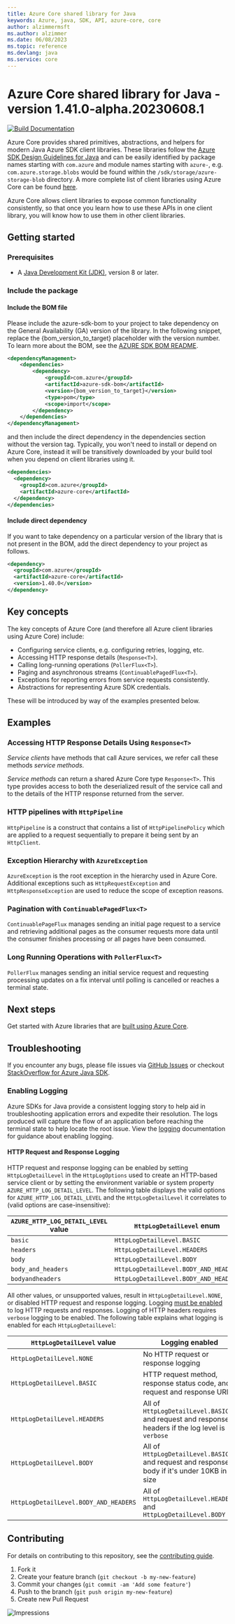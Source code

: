 ```yaml
---
title: Azure Core shared library for Java
keywords: Azure, java, SDK, API, azure-core, core
author: alzimmermsft
ms.author: alzimmer
ms.date: 06/08/2023
ms.topic: reference
ms.devlang: java
ms.service: core
---
```

# Azure Core shared library for Java - version 1.41.0-alpha.20230608.1 


[![Build Documentation](https://img.shields.io/badge/documentation-published-blue.svg)](https://azure.github.io/azure-sdk-for-java)

Azure Core provides shared primitives, abstractions, and helpers for modern Java Azure SDK client libraries.
These libraries follow the [Azure SDK Design Guidelines for Java](https://azure.github.io/azure-sdk/java_introduction.html)
and can be easily identified by package names starting with `com.azure` and module names starting with `azure-`,
e.g. `com.azure.storage.blobs` would be found within the `/sdk/storage/azure-storage-blob` directory. A more complete
list of client libraries using Azure Core can be found [here](https://azure.github.io/azure-sdk/releases/latest/#java-packages).

Azure Core allows client libraries to expose common functionality consistently, so that once you learn how to use these
APIs in one client library, you will know how to use them in other client libraries.

## Getting started

### Prerequisites

- A [Java Development Kit (JDK)][jdk_link], version 8 or later.

### Include the package

#### Include the BOM file

Please include the azure-sdk-bom to your project to take dependency on the General Availability (GA) version of the library. In the following snippet, replace the {bom_version_to_target} placeholder with the version number.
To learn more about the BOM, see the [AZURE SDK BOM README](https://github.com/Azure/azure-sdk-for-java/blob/main/sdk/boms/azure-sdk-bom/README.md).

```xml
<dependencyManagement>
    <dependencies>
        <dependency>
            <groupId>com.azure</groupId>
            <artifactId>azure-sdk-bom</artifactId>
            <version>{bom_version_to_target}</version>
            <type>pom</type>
            <scope>import</scope>
        </dependency>
    </dependencies>
</dependencyManagement>
```
and then include the direct dependency in the dependencies section without the version tag. Typically, you won't need to install or depend on Azure Core, instead it will be transitively downloaded by your build
tool when you depend on client libraries using it.

```xml
<dependencies>
  <dependency>
    <groupId>com.azure</groupId>
    <artifactId>azure-core</artifactId>
  </dependency>
</dependencies>
```

#### Include direct dependency
If you want to take dependency on a particular version of the library that is not present in the BOM,
add the direct dependency to your project as follows.

[//]: # ({x-version-update-start;com.azure:azure-core;current})
```xml
<dependency>
  <groupId>com.azure</groupId>
  <artifactId>azure-core</artifactId>
  <version>1.40.0</version>
</dependency>
```
[//]: # ({x-version-update-end})

## Key concepts

The key concepts of Azure Core (and therefore all Azure client libraries using Azure Core) include:

- Configuring service clients, e.g. configuring retries, logging, etc.
- Accessing HTTP response details (`Response<T>`).
- Calling long-running operations (`PollerFlux<T>`).
- Paging and asynchronous streams (`ContinuablePagedFlux<T>`).
- Exceptions for reporting errors from service requests consistently.
- Abstractions for representing Azure SDK credentials.

These will be introduced by way of the examples presented below.

## Examples

### Accessing HTTP Response Details Using `Response<T>`

_Service clients_ have methods that call Azure services, we refer call these methods _service methods_.

_Service methods_ can return a shared Azure Core type `Response<T>`. This type provides access to both the
deserialized result of the service call and to the details of the HTTP response returned from the server.

### HTTP pipelines with `HttpPipeline`

`HttpPipeline` is a construct that contains a list of `HttpPipelinePolicy` which are applied to a request
sequentially to prepare it being sent by an `HttpClient`.

### Exception Hierarchy with `AzureException`

`AzureException` is the root exception in the hierarchy used in Azure Core. Additional exceptions such as
`HttpRequestException` and `HttpResponseException` are used to reduce the scope of exception reasons.

### Pagination with `ContinuablePagedFlux<T>`

`ContinuablePageFlux` manages sending an initial page request to a service and retrieving additional pages as the
consumer requests more data until the consumer finishes processing or all pages have been consumed.

### Long Running Operations with `PollerFlux<T>`

`PollerFlux` manages sending an initial service request and requesting processing updates on a fix interval until polling is cancelled or reaches a terminal state.

## Next steps

Get started with Azure libraries that are [built using Azure Core](https://azure.github.io/azure-sdk/releases/latest/#java).

## Troubleshooting

If you encounter any bugs, please file issues via [GitHub Issues](https://github.com/Azure/azure-sdk-for-java/issues/new/choose)
or checkout [StackOverflow for Azure Java SDK](https://stackoverflow.com/questions/tagged/azure-java-sdk).

### Enabling Logging

Azure SDKs for Java provide a consistent logging story to help aid in troubleshooting application errors and expedite
their resolution. The logs produced will capture the flow of an application before reaching the terminal state to help
locate the root issue. View the [logging][logging] documentation for guidance about enabling logging.

#### HTTP Request and Response Logging

HTTP request and response logging can be enabled by setting `HttpLogDetailLevel` in the `HttpLogOptions` used to create 
an HTTP-based service client or by setting the environment variable or system property `AZURE_HTTP_LOG_DETAIL_LEVEL`.
The following table displays the valid options for `AZURE_HTTP_LOG_DETAIL_LEVEL` and the `HttpLogDetailLevel` it
correlates to (valid options are case-insensitive):

| `AZURE_HTTP_LOG_DETAIL_LEVEL` value | `HttpLogDetailLevel` enum |
| ----------------------------------- | ------------------------- |
| `basic` | `HttpLogDetailLevel.BASIC` |
| `headers` | `HttpLogDetailLevel.HEADERS` |
| `body` | `HttpLogDetailLevel.BODY` |
| `body_and_headers` | `HttpLogDetailLevel.BODY_AND_HEADERS` |
| `bodyandheaders` | `HttpLogDetailLevel.BODY_AND_HEADERS` |

All other values, or unsupported values, result in `HttpLogDetailLevel.NONE`, or disabled HTTP request and response 
logging. Logging [must be enabled](#enabling-logging) to log HTTP requests and responses. Logging of HTTP headers requires `verbose`
logging to be enabled. The following table explains what logging is enabled for each `HttpLogDetailLevel`:

| `HttpLogDetailLevel` value | Logging enabled                                                         |
| -------------------------- |-------------------------------------------------------------------------|
| `HttpLogDetailLevel.NONE` | No HTTP request or response logging                                     |
| `HttpLogDetailLevel.BASIC` | HTTP request method, response status code, and request and response URL |
| `HttpLogDetailLevel.HEADERS` | All of `HttpLogDetailLevel.BASIC` and request and response headers if the log level is `verbose` |
| `HttpLogDetailLevel.BODY` | All of `HttpLogDetailLevel.BASIC` and request and response body if it's under 10KB in size |
| `HttpLogDetailLevel.BODY_AND_HEADERS` | All of `HttpLogDetailLevel.HEADERS` and `HttpLogDetailLevel.BODY` |


## Contributing

For details on contributing to this repository, see the [contributing guide](https://github.com/Azure/azure-sdk-for-java/blob/main/CONTRIBUTING.md).

1. Fork it
2. Create your feature branch (`git checkout -b my-new-feature`)
3. Commit your changes (`git commit -am 'Add some feature'`)
4. Push to the branch (`git push origin my-new-feature`)
5. Create new Pull Request

<!-- links -->
[logging]: https://learn.microsoft.com/azure/developer/java/sdk/logging-overview
[jdk_link]: /java/azure/jdk/?view=azure-java-stable

![Impressions](https://azure-sdk-impressions.azurewebsites.net/api/impressions/azure-sdk-for-java%2Fsdk%2Fcore%2Fazure-core%2FREADME.png)

